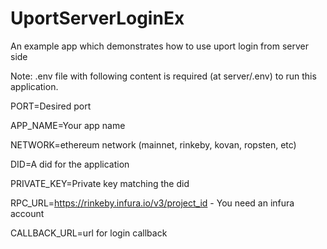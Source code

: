 # UportServerLoginEx
An example app which demonstrates how to use uport login from server side

Note: .env file with following content is required (at server/.env) to run this application.

PORT=Desired port

APP_NAME=Your app name

NETWORK=ethereum network (mainnet, rinkeby, kovan, ropsten, etc)

DID=A did for the application

PRIVATE_KEY=Private key matching the did

RPC_URL=https://rinkeby.infura.io/v3/project_id - You need an infura account
  
CALLBACK_URL=url for login callback

